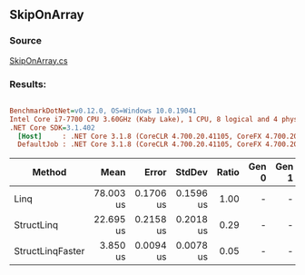 ﻿## SkipOnArray

### Source
[SkipOnArray.cs](../../src/StructLinq.Benchmark/SkipOnArray.cs)

### Results:
``` ini

BenchmarkDotNet=v0.12.0, OS=Windows 10.0.19041
Intel Core i7-7700 CPU 3.60GHz (Kaby Lake), 1 CPU, 8 logical and 4 physical cores
.NET Core SDK=3.1.402
  [Host]     : .NET Core 3.1.8 (CoreCLR 4.700.20.41105, CoreFX 4.700.20.41903), X64 RyuJIT
  DefaultJob : .NET Core 3.1.8 (CoreCLR 4.700.20.41105, CoreFX 4.700.20.41903), X64 RyuJIT


```
|           Method |      Mean |     Error |    StdDev | Ratio | Gen 0 | Gen 1 | Gen 2 | Allocated |
|----------------- |----------:|----------:|----------:|------:|------:|------:|------:|----------:|
|             Linq | 78.003 us | 0.1706 us | 0.1596 us |  1.00 |     - |     - |     - |      48 B |
|       StructLinq | 22.695 us | 0.2158 us | 0.2018 us |  0.29 |     - |     - |     - |      64 B |
| StructLinqFaster |  3.850 us | 0.0094 us | 0.0078 us |  0.05 |     - |     - |     - |         - |
